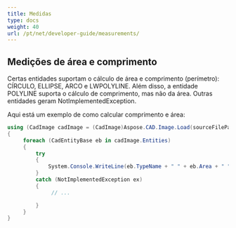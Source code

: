 ```yaml
---
title: Medidas
type: docs
weight: 40
url: /pt/net/developer-guide/measurements/
---
```


## **Medições de área e comprimento**

Certas entidades suportam o cálculo de área e comprimento (perímetro): CÍRCULO, ELLIPSE, ARCO e LWPOLYLINE. Além disso, a entidade POLYLINE suporta o cálculo de comprimento, mas não da área. Outras entidades geram NotImplementedException.

Aqui está um exemplo de como calcular comprimento e área:

```csharp
using (CadImage cadImage = (CadImage)Aspose.CAD.Image.Load(sourceFilePath))
{
     foreach (CadEntityBase eb in cadImage.Entities)
     {
         try
         {
             System.Console.WriteLine(eb.TypeName + " " + eb.Area + " " + eb.Length);
         }
         catch (NotImplementedException ex)
         {
              // ...

         }
     }
}
```
